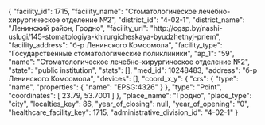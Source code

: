 {
    "facility_id": 1715,
    "facility_name": "Стоматологическое лечебно-хирургическое отделение №2",
    "district_id": "4-02-1",
    "district_name": "Ленинский район, Гродно",
    "facility_url": "http:\/\/cgsp.by\/nashi-uslugi\/145-stomatologiya-khirurgicheskaya-byudzhetnyj-priem",
    "facility_address": "б-р Ленинского Комсомола",
    "facility_type": "Государственные стоматологические поликлиники",
    "ap_1": "59",
    "name": "Стоматологическое лечебно-хирургическое отделение №2",
    "state": "public institution",
    "stats": [],
    "med_id": 10248483,
    "address": "б-р Ленинского Комсомола",
    "devices": [],
    "coord_x_y": {
        "crs": {
            "type": "name",
            "properties": {
                "name": "EPSG:4326"
            }
        },
        "type": "Point",
        "coordinates": [
            23.79,
            53.7001
        ]
    },
    "place_name": "Гродно",
    "place_type": "city",
    "localties_key": 86,
    "year_of_closing": null,
    "year_of_opening": "0",
    "healthcare_facility_key": 1715,
    "administrative_division_id": "4-02-1"
}